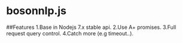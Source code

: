 # bosonnlp.js

##Features
1.Base in Nodejs 7.x stable api.
2.Use A+ promises.
3.Full request query control.
4.Catch more (e.g timeout..).
